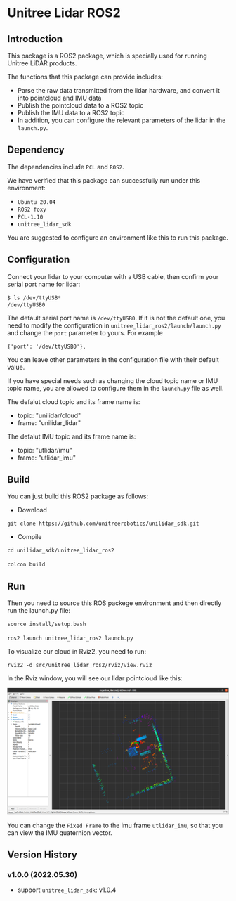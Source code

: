 # Unitree Lidar ROS2

## Introduction
This package is a ROS2 package, which is specially used for running Unitree LiDAR products.


The functions that this package can provide includes:
- Parse the raw data transmitted from the lidar hardware, and convert it into pointcloud and IMU data
- Publish the pointcloud data to a ROS2 topic
- Publish the IMU data to a ROS2 topic
- In addition, you can configure the relevant parameters of the lidar in the `launch.py`.

## Dependency
The dependencies include `PCL` and `ROS2`.

We have verified that this package can successfully run under this environment:
- `Ubuntu 20.04` 
- `ROS2 foxy`
- `PCL-1.10`
- `unitree_lidar_sdk`

You are suggested to configure an environment like this to run this package.

## Configuration

Connect your lidar to your computer with a USB cable, then confirm your serial port name for lidar:
```
$ ls /dev/ttyUSB*
/dev/ttyUSB0
```

The default serial port name is `/dev/ttyUSB0`.
If it is not the default one, you need to modify the configuration  in `unitree_lidar_ros2/launch/launch.py`
and change the `port` parameter to yours. For example
```
{'port': '/dev/ttyUSB0'},
```

You can leave other parameters in the configuration file with their default value.

If you have special needs such as changing the cloud topic name or IMU topic name, you are allowed to configure them in the `launch.py` file as well. 

The defalut cloud topic and its frame name is:
- topic: "unilidar/cloud"
- frame: "unilidar_lidar"

The defalut IMU topic and its frame name is:
- topic: "utlidar/imu"
- frame: "utlidar_imu"

## Build

You can just build this ROS2 package as follows:
- Download
```
git clone https://github.com/unitreerobotics/unilidar_sdk.git
```

- Compile
```
cd unilidar_sdk/unitree_lidar_ros2

colcon build
```

## Run

Then you need to source this ROS packege environment and then directly run the launch.py file:
```
source install/setup.bash

ros2 launch unitree_lidar_ros2 launch.py
```

To visualize our cloud in Rviz2, you need to run:
```
rviz2 -d src/unitree_lidar_ros2/rviz/view.rviz 
```

In the Rviz window, you will see our lidar pointcloud like this:

![img](./docs/cloud.png)

You can change the `Fixed Frame` to the imu frame `utlidar_imu`, so that you can view the IMU quaternion vector.

## Version History

### v1.0.0 (2022.05.30)
- support `unitree_lidar_sdk`: v1.0.4